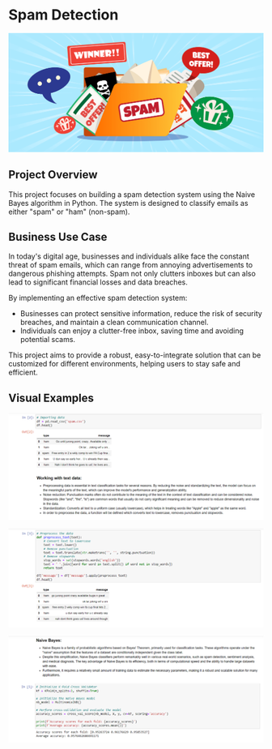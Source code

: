 # Spam Detection

![alt text](https://github.com/denisgaribovic/spam-detection/blob/main/Pictures/Banner.png)

## Project Overview

This project focuses on building a spam detection system using the Naive Bayes algorithm in Python. The system is designed to classify emails as either "spam" or "ham" (non-spam).

## Business Use Case

In today's digital age, businesses and individuals alike face the constant threat of spam emails, which can range from annoying advertisements to dangerous phishing attempts. Spam not only clutters inboxes but can also lead to significant financial losses and data breaches.

By implementing an effective spam detection system:

- Businesses can protect sensitive information, reduce the risk of security breaches, and maintain a clean communication channel.
- Individuals can enjoy a clutter-free inbox, saving time and avoiding potential scams.

This project aims to provide a robust, easy-to-integrate solution that can be customized for different environments, helping users to stay safe and efficient.

## Visual Examples

![alt text](https://github.com/denisgaribovic/spam-detection/blob/main/Pictures/Example%201.png)

![alt text](https://github.com/denisgaribovic/spam-detection/blob/main/Pictures/Example%202.png)

![alt text](https://github.com/denisgaribovic/spam-detection/blob/main/Pictures/Example%203.png)
